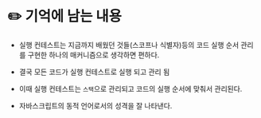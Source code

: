 # ✏️ 기억에 남는 내용

- 실행 컨테스트는 지금까지 배웠던 것들(스코프나 식별자)등의 코드 실행 순서 관리를 구현한 하나의 매커니즘으로 생각하면 편하다.

- 결국 모든 코드가 실행 컨테스트로 실행 되고 관리 됨

- 이때 실행 컨테스트는 `스택`으로 관리되고 코드의 실행 순서에 맞춰서 관리된다.

- 자바스크립트의 동적 언어로서의 성격을 잘 나타낸다.
